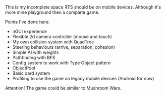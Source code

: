 This is my incomplete space RTS should be on mobile devices. Although it's more mine playground then a complete game.

Points I've done here:
- nGUI experience
- Flexible 2d camera controller (mouse and touch)
- My own collision system with QuadTree
- Steering behaviours (arrive, separation, cohesion)
- Simple AI with weights
- Pathfinding with BFS
- Config system to work with Type Object pattern
- ObjectPool
- Basic card system
- Profiling to use the game on legacy mobile devices (Android for now)

Attention! The game could be similar to Mushroom Wars.
